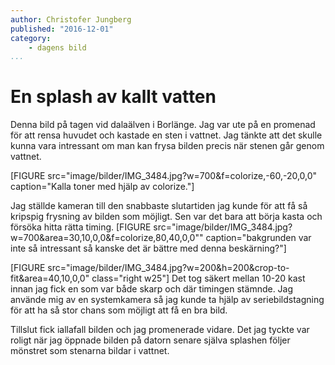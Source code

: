 ```yaml
---
author: Christofer Jungberg
published: "2016-12-01"
category:
    - dagens bild
...
```

En splash av kallt vatten
==================================



Denna bild på tagen vid dalaälven i Borlänge. Jag var ute på en promenad för att rensa huvudet och kastade en sten i vattnet. Jag tänkte att det skulle kunna vara intressant om man kan frysa bilden precis när stenen går genom vattnet.  

[FIGURE src="image/bilder/IMG_3484.jpg?w=700&f=colorize,-60,-20,0,0" caption="Kalla toner med hjälp av colorize."]
<!--more-->
Jag ställde kameran till den snabbaste slutartiden jag kunde för att få så kripspig frysning av bilden som möjligt. Sen var det bara att börja kasta och försöka hitta rätta timing.
[FIGURE src="image/bilder/IMG_3484.jpg?w=700&area=30,10,0,0&f=colorize,80,40,0,0"" caption="bakgrunden var inte så intressant så kanske det är bättre med denna beskärning?"]

[FIGURE src="image/bilder/IMG_3484.jpg?w=200&h=200&crop-to-fit&area=40,10,0,0" class="right w25"]
Det tog säkert mellan 10-20 kast innan jag fick en som var både skarp och där timingen stämnde. Jag använde mig av en systemkamera så jag kunde ta hjälp av seriebildstagning för att ha så stor chans som möjligt att få en bra bild.  

Tillslut fick iallafall bilden och jag promenerade vidare. Det jag tyckte var roligt när jag öppnade bilden på datorn senare själva splashen följer mönstret som stenarna bildar i vattnet.
